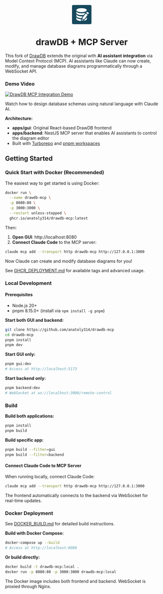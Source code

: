<div align="center">
    <img width="64" alt="drawdb logo" src="./apps/gui/src/assets/icon-dark.png">
    <h1>drawDB + MCP Server</h1>
</div>

This fork of [DrawDB](https://github.com/drawdb-io/drawdb) extends the original with **AI assistant integration** via Model Context Protocol (MCP). AI assistants like Claude can now create, modify, and manage database diagrams programmatically through a WebSocket API.

### Demo Video

[![DrawDB MCP Integration Demo](https://img.youtube.com/vi/O1PnbgKI0K0/0.jpg)](https://youtu.be/O1PnbgKI0K0)

Watch how to design database schemas using natural language with Claude AI.

**Architecture:**

- **apps/gui**: Original React-based DrawDB frontend
- **apps/backend**: NestJS MCP server that enables AI assistants to control the diagram editor
- Built with [Turborepo](https://turbo.build/repo) and [pnpm workspaces](https://pnpm.io/workspaces)

## Getting Started

### Quick Start with Docker (Recommended)

The easiest way to get started is using Docker:

```bash
docker run \
  --name drawdb-mcp \
  -p 8080:80 \
  -p 3000:3000 \
  --restart unless-stopped \
  ghcr.io/anatoly314/drawdb-mcp:latest
```

Then:

1. **Open GUI**: http://localhost:8080
2. **Connect Claude Code** to the MCP server:

```bash
claude mcp add --transport http drawdb-mcp http://127.0.0.1:3000
```

Now Claude can create and modify database diagrams for you!

See [GHCR_DEPLOYMENT.md](./docs/GHCR_DEPLOYMENT.md) for available tags and advanced usage.

### Local Development

#### Prerequisites

- Node.js 20+
- pnpm 8.15.0+ (install via `npm install -g pnpm`)

**Start both GUI and backend:**

```bash
git clone https://github.com/anatoly314/drawdb-mcp
cd drawdb-mcp
pnpm install
pnpm dev
```

**Start GUI only:**

```bash
pnpm gui:dev
# Access at http://localhost:5173
```

**Start backend only:**

```bash
pnpm backend:dev
# WebSocket at ws://localhost:3000/remote-control
```

### Build

**Build both applications:**

```bash
pnpm install
pnpm build
```

**Build specific app:**

```bash
pnpm build --filter=gui
pnpm build --filter=backend
```

#### Connect Claude Code to MCP Server

When running locally, connect Claude Code:

```bash
claude mcp add --transport http drawdb-mcp http://127.0.0.1:3000
```

The frontend automatically connects to the backend via WebSocket for real-time updates.

### Docker Deployment

See [DOCKER_BUILD.md](./docs/DOCKER_BUILD.md) for detailed build instructions.

**Build with Docker Compose:**

```bash
docker-compose up --build
# Access at http://localhost:8080
```

**Or build directly:**

```bash
docker build -t drawdb-mcp:local .
docker run -p 8080:80 -p 3000:3000 drawdb-mcp:local
```

The Docker image includes both frontend and backend. WebSocket is proxied through Nginx.
